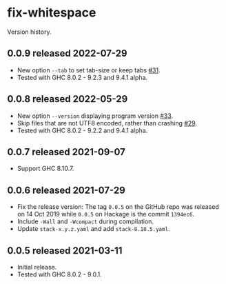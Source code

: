 # fix-whitespace

Version history.

## 0.0.9 released 2022-07-29

- New option `--tab` to set tab-size or keep tabs
  [#31](https://github.com/agda/fix-whitespace/issues/31).
- Tested with GHC 8.0.2 - 9.2.3 and 9.4.1 alpha.

## 0.0.8 released 2022-05-29

- New option `--version` displaying program version
  [#33](https://github.com/agda/fix-whitespace/pull/33).
- Skip files that are not UTF8 encoded, rather than crashing
  [#29](https://github.com/agda/fix-whitespace/issues/29).
- Tested with GHC 8.0.2 - 9.2.2 and 9.4.1 alpha.

## 0.0.7 released 2021-09-07

- Support GHC 8.10.7.

## 0.0.6 released 2021-07-29

- Fix the release version: The tag `0.0.5` on the GitHub repo was released on 14 Oct 2019 while `0.0.5` on Hackage is the commit `1394ec6`.
- Include `-Wall` and `-Wcompact` during compilation.
- Update `stack-x.y.z.yaml` and add `stack-8.10.5.yaml`.

## 0.0.5 released 2021-03-11

- Initial release.
- Tested with GHC 8.0.2 - 9.0.1.
